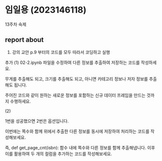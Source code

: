 # 임일용 (2023146118)
13주차 숙제
## report about

1. 강의 교안 p.9 부터의 코드를 모두 따라서 코딩하고 실행

추가
(1) 
02-2.ipynb 파일을 수정하여 다른 정보를 추출하여 저장하는 코드를 작성하세요.

무게를 추출해도 되고, 크기를 추출해도 되고, 아니면 카테고리 정보나 저자 정보를 추출해도 됩니다.

주어진 코드와 같이 원하는 새로운 정보를 포함하는 신규 데이터 프레임을 만드는 것까지 수행하세요. 

(2) 

1번을 성공했으면 2번은 옵션입니다.

이번에는 쪽수와 함께 위에서 추출한 다른 정보를 동시에 저장하여 처리하는 코드를 작성해보세요.

즉, def get_page_cnt(isbn): 함수 내에 쪽수와 다른 정보를 함께 추출해냅니다. 
이후 이를 활용하여 두 개의 컬럼을 추가하는 코드를 작성해보세요.
